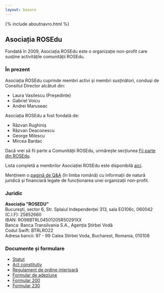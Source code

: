 ```yaml
---
layout: basero
---
```


{% include aboutnavro.html %}

## Asociația ROSEdu

Fondată în 2009, Asociația ROSEdu este o organizație non-profit care susține activitățile comunității ROSEdu.

### În prezent

Asociația ROSEdu cuprinde membri activi și membri susținători, conduși de Consiliul Director alcătuit din:

 * Laura Vasilescu (Președinte)
 * Gabriel Voicu
 * Andrei Maruseac

Asociația ROSEdu a fost fondată de:

 * Răzvan Rughiniș
 * Răzvan Deaconescu
 * George Milescu
 * Mircea Bardac

Dacă vrei să fii parte a Comunității ROSEdu, urmărește secțiunea [Fii parte din ROSEdu][aboutus].

Lista completă a membrilor Asociației ROSEdu este disponibilă [aici][membri].

Menținem o [pagină de Q&A][qa] (în limba română) cu informații de natură juridică și financiară legate de funcționarea unei organizații non-profit.

[qa]: http://rosedu.github.com/legal-qa/qa.html
[aboutus]: {{site.basepath}}ro/aboutus#joinus
[membri]: https://docs.google.com/spreadsheet/pub?key=0Ai6_as_hLrdodHp5dGczTlNlLUtHNUVMT3NJMFJBMmc&output=html

### Juridic

**Asociația "ROSEDU"** <br />
București, sector 6, Str. Splaiul Independenței 313, sala EG106c, 060042 <br />
(C.I.F): 25852660 <br />
IBAN: RO98BTRL04501205R50291XX <br />
Banca: Banca Transilvania S.A., Agenția Știrbei Vodă <br />
Codul Swift: BTRLRO22 <br />
Adresa bancii: 97 - 99 Calea Stirbei Voda, Bucharest, Romania, 010108 <br />

### Documente și formulare

 * [Statut](https://docs.google.com/document/d/1dNK9OBY0ilfq68GscWe9auYFkmJy5_w1N1qdciTw5b0/pub)
 * [Act constitutiv](https://docs.google.com/document/d/1hJtfJ08vcbXK06DYZMA_c4z82CWUpGAmCqzZ97qBykg/pub)
 * [Regulament de ordine interioară](https://docs.google.com/document/d/1xeFUTF28Ncb2E1doH3bhH-Terl2Wn-ap-eI9EB0kR70/pub)
 * [Formular de adeziune](https://docs.google.com/uc?export=download&id=0By6_as_hLrdobFBMRHF4WXBneDg)
 * [Formular 200](https://docs.google.com/uc?export=download&id=0By6_as_hLrdoMXBMaVM3Y05nQjQ)
 * [Formular 230](https://docs.google.com/uc?export=download&id=0By6_as_hLrdoYzJLN3B4TlJUNEE)
